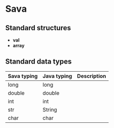 # Sava



## Standard structures

* **val**
* **array**

## Standard data types

| Sava typing | Java typing | Description |
|-------------|-------------|-------------|
| long        | long        |             |
| double      | double      |             |
| int         | int         |             |
| str         | String      |             |
| char        | char        |             |

